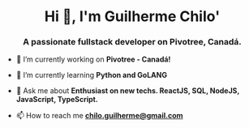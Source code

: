 <h1 align="center">Hi 👋, I'm Guilherme Chilo'</h1>
<h3 align="center">A passionate fullstack developer on Pivotree, Canadá.</h3>

- 🔭 I’m currently working on **Pivotree - Canadá!**

- 🌱 I’m currently learning **Python and GoLANG**

- 💬 Ask me about **Enthusiast on new techs. ReactJS, SQL, NodeJS, JavaScript, TypeScript.**

- 📫 How to reach me **chilo.guilherme@gmail.com**
